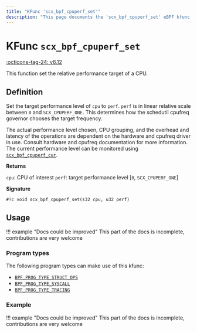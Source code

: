 ```yaml
---
title: "KFunc 'scx_bpf_cpuperf_set'"
description: "This page documents the 'scx_bpf_cpuperf_set' eBPF kfunc, including its definition, usage, program types that can use it, and examples."
---
```

# KFunc `scx_bpf_cpuperf_set`

<!-- [FEATURE_TAG](scx_bpf_cpuperf_set) -->
[:octicons-tag-24: v6.12](https://github.com/torvalds/linux/commit/d86adb4fc0655a0867da811d000df75d2a325ef6)
<!-- [/FEATURE_TAG] -->

This function set the relative performance target of a CPU.

## Definition

Set the target performance level of `cpu` to `perf`. `perf` is in linear relative scale between `0` and `SCX_CPUPERF_ONE`. This determines how the schedutil cpufreq governor chooses the target frequency.

The actual performance level chosen, CPU grouping, and the overhead and latency of the operations are dependent on the hardware and cpufreq driver in use. Consult hardware and cpufreq documentation for more information. The current performance level can be monitored using [`scx_bpf_cpuperf_cur`](scx_bpf_cpuperf_cur.md).

**Returns**

`cpu`: CPU of interest
`perf`: target performance level [`0`, `SCX_CPUPERF_ONE`]

**Signature**

<!-- [KFUNC_DEF] -->
`#!c void scx_bpf_cpuperf_set(s32 cpu, u32 perf)`
<!-- [/KFUNC_DEF] -->

## Usage

!!! example "Docs could be improved"
    This part of the docs is incomplete, contributions are very welcome

### Program types

The following program types can make use of this kfunc:

<!-- [KFUNC_PROG_REF] -->
- [`BPF_PROG_TYPE_STRUCT_OPS`](../program-type/BPF_PROG_TYPE_STRUCT_OPS.md)
- [`BPF_PROG_TYPE_SYSCALL`](../program-type/BPF_PROG_TYPE_SYSCALL.md)
- [`BPF_PROG_TYPE_TRACING`](../program-type/BPF_PROG_TYPE_TRACING.md)
<!-- [/KFUNC_PROG_REF] -->

### Example

!!! example "Docs could be improved"
    This part of the docs is incomplete, contributions are very welcome

